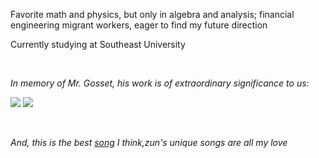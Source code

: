 Favorite math and physics, but only in algebra and analysis; financial engineering migrant workers, eager to find my future direction

Currently studying at Southeast University

<br>

_In memory of Mr. Gosset, his work is of extraordinary significance to us:_

![](http://latex.codecogs.com/svg.latex?t=\frac{\bar{X}-\mu}{\frac{S_n}{\sqrt(n)}})
![](http://latex.codecogs.com/svg.latex?f(x)=\frac{\Gamma{\frac{n+1}{2}}}{\sqrt{n\pi}\Gamma{\frac{n}{2}}}(1+\frac{x^2}{n})^(-\frac{n+1}{2}))

<br>

_And, this is the best [song](https://music.163.com/#/song?id=22636647) I think,zun's unique songs are all my love_
 
